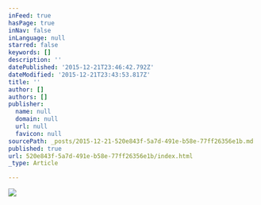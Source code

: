```yaml
---
inFeed: true
hasPage: true
inNav: false
inLanguage: null
starred: false
keywords: []
description: ''
datePublished: '2015-12-21T23:46:42.792Z'
dateModified: '2015-12-21T23:43:53.817Z'
title: ''
author: []
authors: []
publisher:
  name: null
  domain: null
  url: null
  favicon: null
sourcePath: _posts/2015-12-21-520e843f-5a7d-491e-b58e-77ff26356e1b.md
published: true
url: 520e843f-5a7d-491e-b58e-77ff26356e1b/index.html
_type: Article

---
```

![](https://the-grid-user-content.s3-us-west-2.amazonaws.com/818a66e1-2eb4-4587-b3d7-1ed05a18475d.jpg)